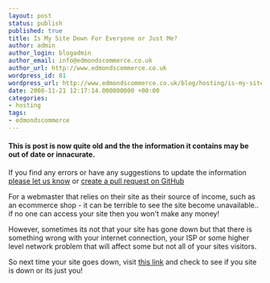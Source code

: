 ```yaml
---
layout: post
status: publish
published: true
title: Is My Site Down For Everyone or Just Me?
author: admin
author_login: blogadmin
author_email: info@edmondscommerce.co.uk
author_url: http://www.edmondscommerce.co.uk
wordpress_id: 81
wordpress_url: http://www.edmondscommerce.co.uk/blog/hosting/is-my-site-down-for-everyone-or-just-me/
date: 2008-11-21 12:17:14.000000000 +00:00
categories:
- hosting
tags:
- edmondscommerce
---
```

<div class="oldpost"><h4>This is post is now quite old and the the information it contains may be out of date or innacurate.</h4>
<p>
If you find any errors or have any suggestions to update the information <a href="http://edmondscommerce.github.io/contact-us/index.html">please let us know</a>
or <a href="https://github.com/edmondscommerce/edmondscommerce.github.io">create a pull request on GitHub</a>
</p>
</div>
For a webmaster that relies on their site as their source of income, such as an ecommerce shop - it can be terrible to see the site become unavailable.. if no one can access your site then you won't make any money!

However, sometimes its not that your site has gone down but that there is something wrong with your internet connection, your ISP or some higher level network problem that will affect some but not all of your sites visitors.

So next time your site goes down, visit <a href="http://downforeveryoneorjustme.com/" rel="nofollow">this link</a> and check to see if you site is down or its just you!

